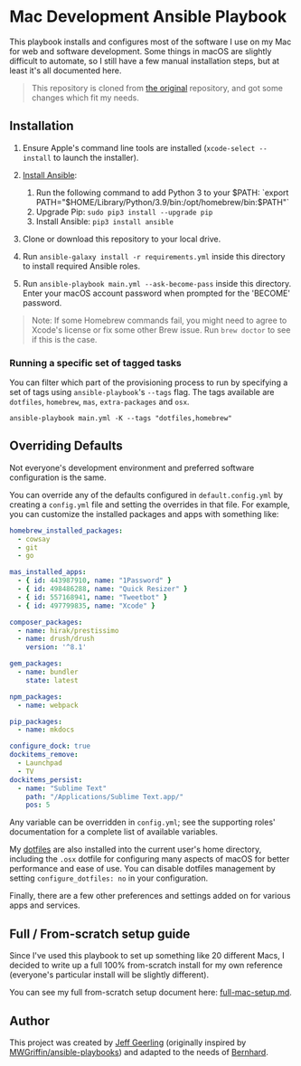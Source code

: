# Mac Development Ansible Playbook

This playbook installs and configures most of the software I use on my Mac for
web and software development. Some things in macOS are slightly difficult to
automate, so I still have a few manual installation steps, but at least it's
all documented here.

> This repository is cloned from [the original](https://github.com/geerlingguy/mac-dev-playbook) repository, and got some changes which fit my needs.

## Installation

  1. Ensure Apple's command line tools are installed (`xcode-select --install` to launch the installer).
  2. [Install Ansible](https://docs.ansible.com/ansible/latest/installation_guide/index.html):

     1. Run the following command to add Python 3 to your $PATH: `export PATH="$HOME/Library/Python/3.9/bin:/opt/homebrew/bin:$PATH"`
     2. Upgrade Pip: `sudo pip3 install --upgrade pip`
     3. Install Ansible: `pip3 install ansible`

  3. Clone or download this repository to your local drive.
  4. Run `ansible-galaxy install -r requirements.yml` inside this directory to install required Ansible roles.
  5. Run `ansible-playbook main.yml --ask-become-pass` inside this directory. Enter your macOS account password when prompted for the 'BECOME' password.

> Note: If some Homebrew commands fail, you might need to agree to Xcode's license or fix some other Brew issue. Run `brew doctor` to see if this is the case.

### Running a specific set of tagged tasks

You can filter which part of the provisioning process to run by specifying a
set of tags using `ansible-playbook`'s `--tags` flag. The tags available are
`dotfiles`, `homebrew`, `mas`, `extra-packages` and `osx`.

    ansible-playbook main.yml -K --tags "dotfiles,homebrew"

## Overriding Defaults

Not everyone's development environment and preferred software configuration is the same.

You can override any of the defaults configured in `default.config.yml` by
creating a `config.yml` file and setting the overrides in that file. For
example, you can customize the installed packages and apps with something like:

```yaml
homebrew_installed_packages:
  - cowsay
  - git
  - go

mas_installed_apps:
  - { id: 443987910, name: "1Password" }
  - { id: 498486288, name: "Quick Resizer" }
  - { id: 557168941, name: "Tweetbot" }
  - { id: 497799835, name: "Xcode" }

composer_packages:
  - name: hirak/prestissimo
  - name: drush/drush
    version: '^8.1'

gem_packages:
  - name: bundler
    state: latest

npm_packages:
  - name: webpack

pip_packages:
  - name: mkdocs

configure_dock: true
dockitems_remove:
  - Launchpad
  - TV
dockitems_persist:
  - name: "Sublime Text"
    path: "/Applications/Sublime Text.app/"
    pos: 5
```

Any variable can be overridden in `config.yml`; see the supporting roles'
documentation for a complete list of available variables.

My [dotfiles](https://github.com/geerlingguy/dotfiles) are also installed into
the current user's home directory, including the `.osx` dotfile for configuring
many aspects of macOS for better performance and ease of use. You can disable
dotfiles management by setting `configure_dotfiles: no` in your configuration.

Finally, there are a few other preferences and settings added on for various
apps and services.

## Full / From-scratch setup guide

Since I've used this playbook to set up something like 20 different Macs, I
decided to write up a full 100% from-scratch install for my own reference
(everyone's particular install will be slightly different).

You can see my full from-scratch setup document here:
[full-mac-setup.md](full-mac-setup.md).


## Author

This project was created by [Jeff Geerling](https://www.jeffgeerling.com/)
(originally inspired by
[MWGriffin/ansible-playbooks](https://github.com/MWGriffin/ansible-playbooks))
and adapted to the needs of [Bernhard](https://github.com/breiting).
